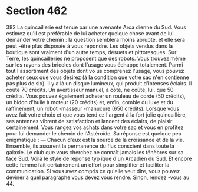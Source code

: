 # Section 462

382
La quincaillerie est tenue par une avenante Arca dienne du Sud.
Vous estimez qu'il est préférable de lui acheter quelque chose
avant de lui demander votre chemin : la question semblera
moins abrupte, et elle sera peut -être plus disposée à vous
répondre.
Les objets vendus dans  la boutique sont vraiment d'un autre
temps, désuets et pittoresques. Sur Terre, les quincailleries ne
proposent que des robots. Vous trouvez même sur les rayons des
bricoles dont l'usage vous échappe totalement. Parmi tout
l'assortiment des objets dont vo us comprenez l'usage, vous
pouvez acheter ceux que vous désirez (à la condition que votre
sac n'en contienne pas plus de six). Il y a là un disque lumineux,
qui produit d'intenses éclairs. Il coûte 70 crédits. Un avertisseur
manuel, à côté, ne coûte, lui, que 50 crédits. Vous pouvez
également acheter un rouleau de corde (50 crédits), un bidon
d'huile à moteur (20 crédits) et, enfin, comble du luxe et du
raffinement, un robot -masseur -manucure (650 crédits). Lorsque
vous avez fait votre choix et que vous tend ez l'argent à la fort jolie
quincaillère, ses antennes vibrent de satisfaction et lancent des
éclairs, de plaisir certainement. Vous rangez vos achats dans
votre sac et vous en profitez pour lui demander le chemin de
l'Astéroïde. Sa réponse est quelque peu  énigmatique :
— Chacun d'eux est la source de la croissance et de la vie.
Ensemble, ils assurent la permanence du flux conscient dans
toute la galaxie. Le club que vous cherchez ne connaît jamais les
ténèbres sur sa face Sud.
Voilà le style de réponse typ ique d'un Arcadien du Sud. Et encore
cette femme fait certainement un effort pour simplifier et
faciliter la communication. Si vous avez compris ce qu'elle veut
dire, vous pouvez deviner à quel paragraphe vous devez vous
rendre. Sinon, rendez -vous au 44.